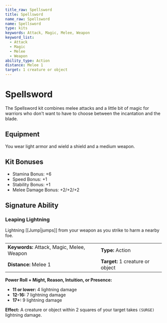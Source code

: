 ```yaml
---
title_raw: Spellsword
title: Spellsword
name_raw: Spellsword
name: Spellsword
type: kits
keywords: Attack, Magic, Melee, Weapon
keyword_list:
  - Attack
  - Magic
  - Melee
  - Weapon
ability_type: Action
distance: Melee 1
target: 1 creature or object
---
```


# Spellsword

The Spellsword kit combines melee attacks and a little bit of magic for warriors who don't want to have to choose between the incantation and the blade.

## Equipment

You wear light armor and wield a shield and a medium weapon.

## Kit Bonuses

- Stamina Bonus: +6
- Speed Bonus: +1
- Stability Bonus: +1
- Melee Damage Bonus: +2/+2/+2

## Signature Ability

### Leaping Lightning

Lightning [[Jump|jumps]] from your weapon as you strike to harm a nearby foe.

|                                            |                                  |
| :----------------------------------------- | :------------------------------- |
| **Keywords:** Attack, Magic, Melee, Weapon | **Type:** Action                 |
| **Distance:** Melee 1                      | **Target:** 1 creature or object |

**Power Roll + Might, Reason, Intuition, or Presence:**

- **11 or lower:** 4 lightning damage
- **12-16:** 7 lightning damage
- **17+:** 9 lightning damage

**Effect:** A creature or object within 2 squares of your target takes `(SURGE)` lightning damage.
